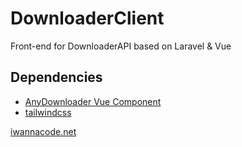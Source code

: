 # DownloaderClient
Front-end for DownloaderAPI based on Laravel &amp; Vue

## Dependencies
- [AnyDownloader Vue Component](https://github.com/AnyDownloader/vue-downloader)
- [tailwindcss](https://github.com/tailwindlabs/tailwindcss)

[iwannacode.net](https://iwannacode.net)

